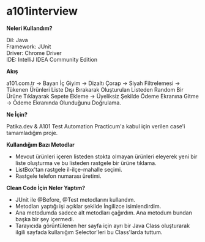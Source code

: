# a101interview

<b>Neleri Kullandım?</b>

Dil: Java<br>
Framework: JUnit<br>
Driver: Chrome Driver<br>
IDE: IntelliJ IDEA Community Edition<br>

<b>Akış</b>

a101.com.tr -> Bayan İç Giyim -> Dizaltı Çorap -> Siyah Filtrelemesi ->
Tükenen Ürünleri Liste Dışı Bırakarak Oluşturulan Listeden Random Bir Ürüne Tıklayarak Sepete Ekleme ->
Üyeliksiz Şekilde Ödeme Ekranına Gitme -> Ödeme Ekranında Olunduğunu Doğrulama.<br>

<b>Ne İçin?</b>

Patika.dev & A101 Test Automation Practicum'a kabul için verilen case'i tamamladığım proje.


<b>Kullandığım Bazı Metodlar</b>

- Mevcut ürünleri içeren listeden stokta olmayan ürünleri eleyerek yeni bir liste oluşturma ve bu listeden rastgele bir ürüne tıklama.<br>
- ListBox'tan rastgele il-ilçe-mahalle seçimi.<br>
- Rastgele telefon numarası üretimi.<br>

<b>Clean Code İçin Neler Yaptım?</b>

- JUnit ile @Before, @Test metodlarını kullandım.<br>
- Metodları yaptığı işi açıklar şekilde İngilizce isimlendirdim.<br>
- Ana metodumda sadece alt metodları çağırdım. Ana metodum bundan başka bir şey içermedi.<br>
- Tarayıcıda görüntülenen her sayfa için ayrı bir Java Class oluşturarak ilgili sayfada kullanığım Selector'leri bu Class'larda tuttum.
